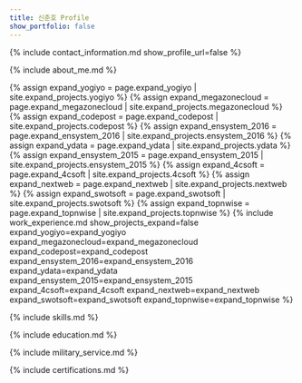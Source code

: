 ```yaml
---
title: 신춘호 Profile
show_portfolio: false
---
```


{% include contact_information.md show_profile_url=false %}

{% include about_me.md %}

{% assign expand_yogiyo = page.expand_yogiyo | site.expand_projects.yogiyo %}
{% assign expand_megazonecloud = page.expand_megazonecloud | site.expand_projects.megazonecloud %}
{% assign expand_codepost = page.expand_codepost | site.expand_projects.codepost %}
{% assign expand_ensystem_2016 = page.expand_ensystem_2016 | site.expand_projects.ensystem_2016 %}
{% assign expand_ydata = page.expand_ydata | site.expand_projects.ydata %}
{% assign expand_ensystem_2015 = page.expand_ensystem_2015 | site.expand_projects.ensystem_2015 %}
{% assign expand_4csoft = page.expand_4csoft | site.expand_projects.4csoft %}
{% assign expand_nextweb = page.expand_nextweb | site.expand_projects.nextweb %}
{% assign expand_swotsoft = page.expand_swotsoft | site.expand_projects.swotsoft %}
{% assign expand_topnwise = page.expand_topnwise | site.expand_projects.topnwise %}
{% include work_experience.md 
    show_projects_expand=false
    expand_yogiyo=expand_yogiyo
    expand_megazonecloud=expand_megazonecloud
    expand_codepost=expand_codepost
    expand_ensystem_2016=expand_ensystem_2016
    expand_ydata=expand_ydata
    expand_ensystem_2015=expand_ensystem_2015
    expand_4csoft=expand_4csoft
    expand_nextweb=expand_nextweb
    expand_swotsoft=expand_swotsoft
    expand_topnwise=expand_topnwise
%}

{% include skills.md %}

{% include education.md %}

{% include military_service.md %}

{% include certifications.md %}
